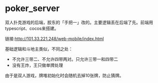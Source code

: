# poker_server

双人扑克游戏的后端，胶东的「手把一」改的。主要逻辑丢在后端了先。前端用typescript、cocos来搭建。

链接:http://101.33.221.248/web-mobile/index.html

基础逻辑和斗地主类似，不同之处：
- 不允许三带二、不允许四带两对。只允许三带一和四带二
- 没有王炸，王只做单牌处理

由于是双人游戏，牌堆初始化时会随机去掉10张牌，防止猜牌。